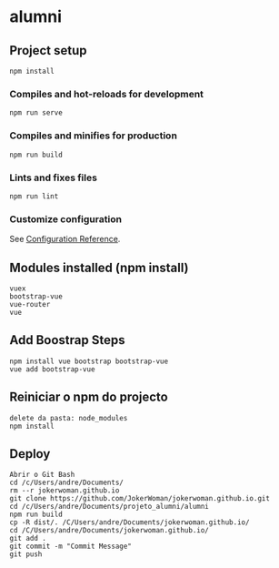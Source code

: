 # alumni

## Project setup
```
npm install
```

### Compiles and hot-reloads for development
```
npm run serve
```

### Compiles and minifies for production
```
npm run build
```

### Lints and fixes files
```
npm run lint
```

### Customize configuration
See [Configuration Reference](https://cli.vuejs.org/config/).


## Modules installed (npm install)
```
vuex
bootstrap-vue
vue-router
vue
```

## Add Boostrap Steps
```
npm install vue bootstrap bootstrap-vue
vue add bootstrap-vue
```

## Reiniciar o npm do projecto
```
delete da pasta: node_modules
npm install
```

## Deploy
```
Abrir o Git Bash
cd /c/Users/andre/Documents/
rm --r jokerwoman.github.io
git clone https://github.com/JokerWoman/jokerwoman.github.io.git
cd /c/Users/andre/Documents/projeto_alumni/alumni
npm run build
cp -R dist/. /C/Users/andre/Documents/jokerwoman.github.io/
cd /C/Users/andre/Documents/jokerwoman.github.io/
git add .
git commit -m "Commit Message"
git push
```
